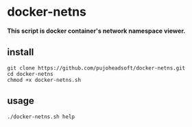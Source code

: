 # docker-netns

**This script is docker container's network namespace viewer.**

## install

```shell
git clone https://github.com/pujoheadsoft/docker-netns.git
cd docker-netns
chmod +x docker-netns.sh 
```

## usage
```shell
./docker-netns.sh help
```
